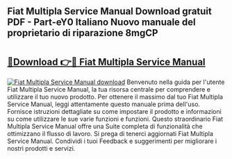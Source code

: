 ## Fiat Multipla Service Manual Download gratuit PDF - Part-eY0 Italiano Nuovo manuale del proprietario di riparazione 8mgCP

# <h2><a href="http://df9g55.blite.top/?on=Fiat+Multipla+Service+Manual">🔗Download 👉🔴 Fiat Multipla Service Manual</a></h2>

[![Fiat Multipla Service Manual download](https://i.imgur.com/lujVjoI.png)](http://df9g55.blite.top/?on=Fiat+Multipla+Service+Manual)
Benvenuto nella guida per l'utente Fiat Multipla Service Manual, la tua risorsa centrale per comprendere e utilizzare il tuo nuovo prodotto. Per ottenere il massimo dal tuo Fiat Multipla Service Manual, leggi attentamente questo manuale prima dell'uso. Fornisce istruzioni dettagliate su come impostare il prodotto e informazioni su come utilizzare le sue varie funzioni e funzioni. Questo straordinario Fiat Multipla Service Manual offre una Suite completa di funzionalità che ottimizzano il flusso di lavoro. Si prega di tenerci aggiornati Fiat Multipla Service Manual. Condividi i tuoi Feedback e suggerimenti per migliorare i nostri prodotti e servizi.
